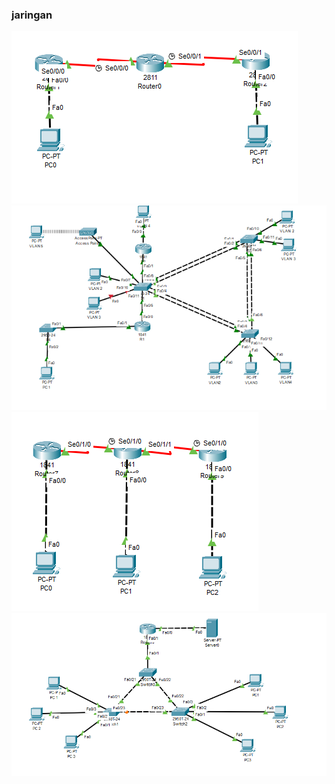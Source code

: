 ### jaringan
![Nomor 1](img/Img1.png)
![Nomor 2](img/Img2.png)
![Nomor 3](img/Img3.png)
![Nomor 4](img/Img4.png)